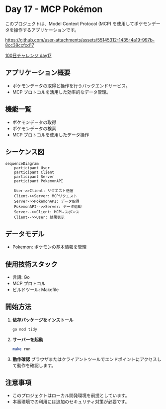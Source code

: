 # Day 17 - MCP Pokémon

このプロジェクトは、Model Context Protocol (MCP) を使用してポケモンデータを操作するアプリケーションです。

https://github.com/user-attachments/assets/55145312-1435-4a19-997b-8cc38ccfcd17

[100日チャレンジ day17](https://zenn.dev/gin_nazo/scraps/dccf026e52feb2)

## アプリケーション概要

- ポケモンデータの取得と操作を行うバックエンドサービス。
- MCP プロトコルを活用した効率的なデータ管理。

## 機能一覧

- ポケモンデータの取得
- ポケモンデータの検索
- MCP プロトコルを使用したデータ操作

## シーケンス図

```mermaid
sequenceDiagram
    participant User
    participant Client
    participant Server
    participant PokemonAPI

    User->>Client: リクエスト送信
    Client->>Server: MCPリクエスト
    Server->>PokemonAPI: データ取得
    PokemonAPI-->>Server: データ返却
    Server-->>Client: MCPレスポンス
    Client-->>User: 結果表示
```

## データモデル

- Pokemon: ポケモンの基本情報を管理

## 使用技術スタック

- 言語: Go
- MCP プロトコル
- ビルドツール: Makefile

## 開始方法

1. **依存パッケージをインストール**
   ```bash
   go mod tidy
   ```

2. **サーバーを起動**
   ```bash
   make run
   ```

3. **動作確認**
   ブラウザまたはクライアントツールでエンドポイントにアクセスして動作を確認します。

## 注意事項

- このプロジェクトはローカル開発環境を前提としています。
- 本番環境での利用には追加のセキュリティ対策が必要です。
